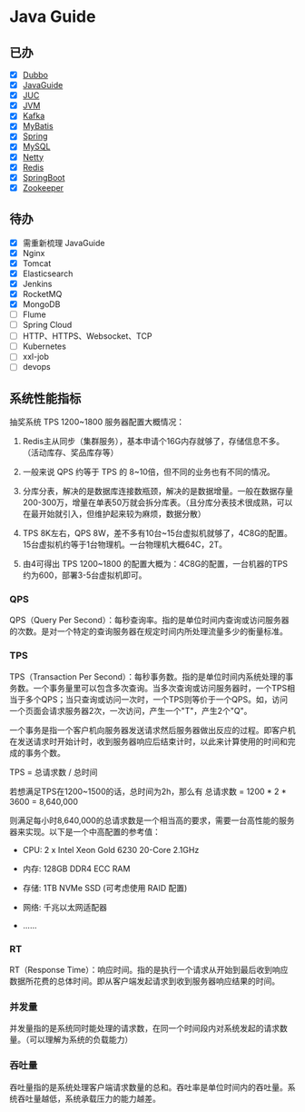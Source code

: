 # Java Guide

## 已办

- [x] [Dubbo](JavaGuide/Dubbo.md)
- [x] [JavaGuide](JavaGuide/JavaGuide.md)
- [x] [JUC](JavaGuide/JUC.md)
- [x] [JVM](JavaGuide/JVM.md)
- [x] [Kafka](JavaGuide/Kafka.md)
- [x] [MyBatis](https://github.com/Doing-code/MyBatisFramework)
- [x] [Spring](https://github.com/Doing-code/SpringFramework)
- [x] [MySQL](JavaGuide/MySQL.md)
- [x] [Netty](JavaGuide/Netty.md)
- [x] [Redis](JavaGuide/Redis.md)
- [x] [SpringBoot](JavaGuide/SpringBoot.md)
- [x] [Zookeeper](JavaGuide/Zookeeper.md)

## 待办

- [x] 需重新梳理 JavaGuide 
- [x] Nginx
- [x] Tomcat
- [x] Elasticsearch
- [x] Jenkins
- [x] RocketMQ
- [x] MongoDB
- [ ] Flume
- [ ] Spring Cloud
- [ ] HTTP、HTTPS、Websocket、TCP
- [ ] Kubernetes
- [ ] xxl-job
- [ ] devops

## 系统性能指标

抽奖系统 TPS 1200~1800 服务器配置大概情况：

1. Redis主从同步（集群服务），基本申请个16G内存就够了，存储信息不多。（活动库存、奖品库存等）

2. 一般来说 QPS 约等于 TPS 的 8~10倍，但不同的业务也有不同的情况。

3. 分库分表，解决的是数据库连接数瓶颈，解决的是数据增量。一般在数据存量200-300万，增量在单表50万就会拆分库表。（且分库分表技术很成熟，可以在最开始就引入，但维护起来较为麻烦，数据分散）

4. TPS 8K左右，QPS 8W，差不多有10台~15台虚拟机就够了，4C8G的配置。15台虚拟机约等于1台物理机。一台物理机大概64C，2T。

5. 由4可得出 TPS 1200~1800 的配置大概为：4C8G的配置，一台机器的TPS约为600，部署3-5台虚拟机即可。

### QPS

QPS（Query Per Second）：每秒查询率。指的是单位时间内查询或访问服务器的次数。是对一个特定的查询服务器在规定时间内所处理流量多少的衡量标准。

### TPS

TPS（Transaction Per Second）：每秒事务数。指的是单位时间内系统处理的事务数。一个事务量里可以包含多次查询。当多次查询或访问服务器时，一个TPS相当于多个QPS；当只查询或访问一次时，一个TPS则等价于一个QPS。如，访问一个页面会请求服务器2次，一次访问，产生一个"T"，产生2个"Q"。

一个事务是指一个客户机向服务器发送请求然后服务器做出反应的过程。即客户机在发送请求时开始计时，收到服务器响应后结束计时，以此来计算使用的时间和完成的事务个数。

TPS = 总请求数 / 总时间

若想满足TPS在1200~1500的话，总时间为2h，那么有 总请求数 = 1200 * 2 * 3600 = 8,640,000

则满足每小时8,640,000的总请求数是一个相当高的要求，需要一台高性能的服务器来实现。以下是一个中高配置的参考值：

- CPU: 2 x Intel Xeon Gold 6230 20-Core 2.1GHz

- 内存: 128GB DDR4 ECC RAM

- 存储: 1TB NVMe SSD (可考虑使用 RAID 配置)

- 网络: 千兆以太网适配器

- ......

### RT

RT（Response Time）：响应时间。指的是执行一个请求从开始到最后收到响应数据所花费的总体时间。即从客户端发起请求到收到服务器响应结果的时间。

### 并发量

并发量指的是系统同时能处理的请求数，在同一个时间段内对系统发起的请求数量。（可以理解为系统的负载能力）

### 吞吐量

吞吐量指的是系统处理客户端请求数量的总和。吞吐率是单位时间内的吞吐量。系统吞吐量越低，系统承载压力的能力越差。
